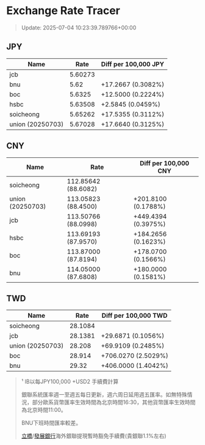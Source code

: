# Exchange Rate Tracer

> Update: 2025-07-04 10:23:39.789766+00:00

## JPY

| Name             |    Rate | Diff per 100,000 JPY   |
|------------------|---------|------------------------|
| jcb              | 5.60273 |                        |
| bnu              | 5.62    | +17.2667 (0.3082%)     |
| boc              | 5.6325  | +12.5000 (0.2224%)     |
| hsbc             | 5.63508 | +2.5845 (0.0459%)      |
| soicheong        | 5.65262 | +17.5355 (0.3112%)     |
| union (20250703) | 5.67028 | +17.6640 (0.3125%)     |

## CNY

| Name             | Rate                | Diff per 100,000 CNY   |
|------------------|---------------------|------------------------|
| soicheong        | 112.85642	(88.6082) |                        |
| union (20250703) | 113.05823	(88.4500) | +201.8100 (0.1788%)    |
| jcb              | 113.50766	(88.0998) | +449.4394 (0.3975%)    |
| hsbc             | 113.69193	(87.9570) | +184.2656 (0.1623%)    |
| boc              | 113.87000	(87.8194) | +178.0700 (0.1566%)    |
| bnu              | 114.05000	(87.6808) | +180.0000 (0.1581%)    |

## TWD

| Name             |    Rate | Diff per 100,000 TWD   |
|------------------|---------|------------------------|
| soicheong        | 28.1084 |                        |
| jcb              | 28.1381 | +29.6871 (0.1056%)     |
| union (20250703) | 28.208  | +69.9109 (0.2485%)     |
| boc              | 28.914  | +706.0270 (2.5029%)    |
| bnu              | 29.32   | +406.0000 (1.4042%)    |


> ¹ IB以每JPY100,000 +USD2 手續費計算
>
> 銀聯系統匯率週一至週五每日更新，週六周日延用週五匯率。如無特殊情況，部分歐系貨幣匯率生效時間為北京時間16:30，其他貨幣匯率生效時間為北京時間11:00。
>
> BNU下班時間匯率較差。
>
> [立橋](https://www.wlbank.com.mo/uploads/ueditor/file/20181211/1544536513900230.pdf)/[發展銀行](https://www.mdb.com.mo/Service_Charges_20230728.pdf)海外銀聯提現暫時豁免手續費(貴銀聯1.1%左右)

